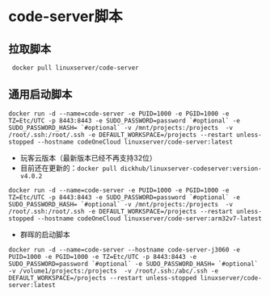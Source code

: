 # code-server脚本

## 拉取脚本
```shell
 docker pull linuxserver/code-server 
 ```


## 通用启动脚本
``` shell
docker run -d --name=code-server -e PUID=1000 -e PGID=1000 -e TZ=Etc/UTC -p 8443:8443 -e SUDO_PASSWORD=password `#optional` -e SUDO_PASSWORD_HASH= `#optional` -v /mnt/projects:/projects  -v /root/.ssh:/root/.ssh -e DEFAULT_WORKSPACE=/projects --restart unless-stopped --hostname codeOneCloud linuxserver/code-server:latest
```

- 玩客云版本（最新版本已经不再支持32位）
- 目前还在更新的：`docker pull dickhub/linuxserver-codeserver:version-v4.0.2`

``` shell
docker run -d --name=code-server -e PUID=1000 -e PGID=1000 -e TZ=Etc/UTC -p 8443:8443 -e SUDO_PASSWORD=password `#optional` -e SUDO_PASSWORD_HASH= `#optional` -v /mnt/projects:/projects  -v /root/.ssh:/root/.ssh -e DEFAULT_WORKSPACE=/projects --restart unless-stopped --hostname codeOneCloud linuxserver/code-server:arm32v7-latest
```

- 群晖的启动脚本
``` shell
docker run -d --name=code-server --hostname code-server-j3060 -e PUID=1000 -e PGID=1000 -e TZ=Etc/UTC -p 8443:8443 -e SUDO_PASSWORD=password `#optional` -e SUDO_PASSWORD_HASH= `#optional` -v /volume1/projects:/projects  -v /root/.ssh:/abc/.ssh -e DEFAULT_WORKSPACE=/projects --restart unless-stopped linuxserver/code-server:latest
```